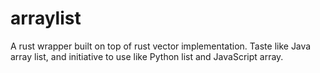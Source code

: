 # arraylist
A rust wrapper built on top of rust vector implementation. Taste like Java array list, and initiative to use like Python list and JavaScript array.
